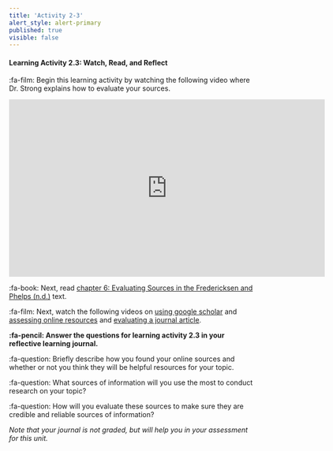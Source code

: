 ```yaml
---
title: 'Activity 2-3'
alert_style: alert-primary
published: true
visible: false
---
```


#### Learning Activity 2.3: Watch, Read, and Reflect

:fa-film: Begin this learning activity by watching the following video where Dr. Strong explains how to evaluate your sources.

<iframe width="640" height="360" src="https://web.microsoftstream.com/embed/video/6c53930b-19a1-4330-9ccd-46fbbf16fd85?autoplay=false&showinfo=true" allowfullscreen style="border:none;"></iframe>



:fa-book: Next, read [chapter 6: Evaluating Sources in the Fredericksen and Phelps (n.d.)](https://press.rebus.community/literaturereviewsedunursing/chapter/chapter-5-documenting-sources/) text.

:fa-film: Next, watch the following videos on [using google scholar](https://vimeo.com/160915822/0661b2b1c2) and [assessing online resources](https://vimeo.com/162602381/1b0d684fb6) and [evaluating a journal article](https://www.youtube.com/watch?v=z6dOGkpI6H4).

**:fa-pencil: Answer the questions for learning activity 2.3 in your reflective learning journal.**

:fa-question: Briefly describe how you found your online sources and whether or not you think they will be helpful resources for your topic.

:fa-question: What sources of information will you use the most to conduct research on your topic?

:fa-question: How will you evaluate these sources to make sure they are credible and reliable sources of information?

*Note that your journal is not graded, but will help you in your assessment for this unit.*

